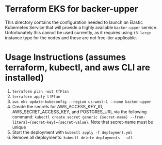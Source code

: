 # Terraform EKS for backer-upper
This directory contains the configuration needed to launch an Elastic Kubernetes Service
that will provide a highly available `backer-upper` service. Unfortunately this cannot be
used currently, as it requires using `t3.large` instance type for the nodes and these are
not free-tier applicable.

# Usage Instructions (assumes terraform, kubectl, and aws CLI are installed)
1. `terraform plan -out tfPlan`
2. `terraform apply tfPlan`
3. `aws eks update-kubeconfig --region us-west-1 --name backer-upper`
4. Create the secrets for AWS_ACCESS_KEY_ID, AWS_SECRET_ACCESS_KEY, and POSTGRES_URL via
the following command: `kubectl create secret generic {secret-name} --from-literal={secret-key}={secret-value}`.
Note that secret-name must be unique
5. Start the deployment with `kubectl apply -f deployment.yml`
6. Remove all deployments: `kubectl delete deployments --all`
